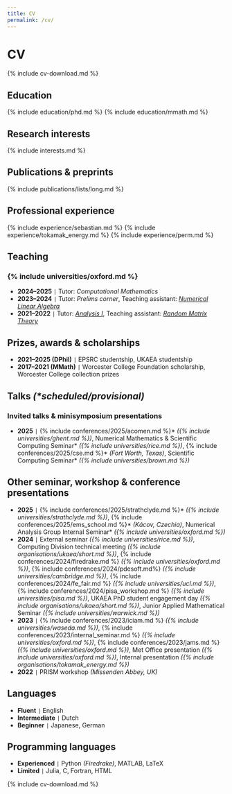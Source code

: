 ```yaml
---
title: CV
permalink: /cv/
---
```


# CV

{% include cv-download.md %}

## Education

{% include education/phd.md %}
{% include education/mmath.md %}

## Research interests

{% include interests.md %}

## Publications & preprints

{% include publications/lists/long.md %}

## Professional experience

{% include experience/sebastian.md %}
{% include experience/tokamak_energy.md %}
{% include experience/perm.md %}

## Teaching

### {% include universities/oxford.md %}
- **2024–2025** <code>&#124;</code> Tutor: *Computational Mathematics*
- **2023–2024** <code>&#124;</code> Tutor: *Prelims corner*, Teaching assistant: [*Numerical Linear Algebra*](https://courses.maths.ox.ac.uk/course/view.php?id=5024)
- **2021–2022** <code>&#124;</code> Tutor: [*Analysis I*](https://courses.maths.ox.ac.uk/course/view.php?id=48), Teaching assistant: [*Random Matrix Theory*](https://courses.maths.ox.ac.uk/course/view.php?id=160)

## Prizes, awards & scholarships

- **2021–2025 (DPhil)** <code>&#124;</code> EPSRC studentship, UKAEA studentship
- **2017–2021 (MMath)** <code>&#124;</code> Worcester College Foundation scholarship, Worcester College collection prizes

## Talks *(\*scheduled/provisional)*

### Invited talks & minisymposium presentations

- **2025** <code>&#124;</code> {% include conferences/2025/acomen.md %}\* *({% include universities/ghent.md %})*, Numerical Mathematics & Scientific Computing Seminar\* *({% include universities/rice.md %})*, {% include conferences/2025/cse.md %}\* *(Fort Worth, Texas)*, Scientific Computing Seminar\* *({% include universities/brown.md %})*

## Other seminar, workshop & conference presentations

- **2025** <code>&#124;</code> {% include conferences/2025/strathclyde.md %}\* *({% include universities/strathclyde.md %})*, {% include conferences/2025/ems_school.md %}\* *(Kácov, Czechia)*, Numerical Analysis Group Internal Seminar\* *({% include universities/oxford.md %})*
- **2024** <code>&#124;</code> External seminar *({% include universities/rice.md %})*, Computing Division technical meeting *({% include organisations/ukaea/short.md %})*, {% include conferences/2024/firedrake.md %} *({% include universities/oxford.md %})*, {% include conferences/2024/pdesoft.md%} *({% include universities/cambridge.md %})*, {% include conferences/2024/fe_fair.md %} *({% include universities/ucl.md %})*, {% include conferences/2024/pisa_workshop.md %} *({% include universities/pisa.md %})*, UKAEA PhD student engagement day *({% include organisations/ukaea/short.md %})*, Junior Applied Mathematical Seminar *({% include universities/warwick.md %})*
- **2023** <code>&#124;</code> {% include conferences/2023/iciam.md %} *({% include universities/waseda.md %})*, {% include conferences/2023/internal_seminar.md %} *({% include universities/oxford.md %})*, {% include conferences/2023/jams.md %} *({% include universities/oxford.md %})*, Met Office presentation *({% include universities/oxford.md %})*, Internal presentation *({% include organisations/tokamak_energy.md %})*
- **2022** <code>&#124;</code> PRISM workshop *(Missenden Abbey, UK)*

## Languages

- **Fluent** <code>&#124;</code> English
- **Intermediate** <code>&#124;</code> Dutch
- **Beginner** <code>&#124;</code> Japanese, German

## Programming languages

- **Experienced** <code>&#124;</code> Python *(Firedrake)*, MATLAB, LaTeX
- **Limited** <code>&#124;</code> Julia, C, Fortran, HTML

{% include cv-download.md %}
